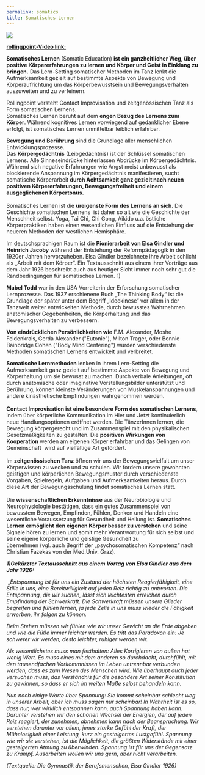 ```yaml
---
permalink: somatics
title: Somatisches Lernen
---
```



![](http://www.rollingpoint.at/contents/photos/img_1706c__-_pho.jpg)

**[rollingpoint-Video link:](https://www.youtube.com/watch?v=kp3DqzN1Ldo)** 

**Somatisches Lernen** (Somatic Education) **ist ein ganzheitlicher Weg, über positive Körpererfahrungen zu lernen und Körper und Geist in Einklang zu bringen.** Das Lern-Setting somatischer Methoden im Tanz lenkt die Aufmerksamkeit gezielt auf bestimmte Aspekte von Bewegung und Körperaufrichtung um das Körperbewusstsein und Bewegungsverhalten auszuweiten und zu verfeinern.

Rollingpoint versteht Contact Improvisation und zeitgenössischen Tanz als Form somatischen Lernens.\
Somatisches Lernen beruht auf dem **engen Bezug des Lernens zum Körper**. Während kognitives Lernen vorwiegend auf gedanklicher Ebene erfolgt, ist somatisches Lernen unmittelbar leiblich erfahrbar.

**Bewegung und Berührung** sind die Grundlage aller menschlichen Entwicklungsprozesse. \
Das **Körpergedächtnis** (Leibgedächtnis) ist der Schlüssel somatischen Lernens. Alle Sinneseindrücke hinterlassen Abdrücke im Körpergedächtnis. Während sich negative Erfahrungen wie Angst meist unbewusst als blockierende Anspannung im Körpergedächtnis manifestieren, sucht somatische Körperarbeit **durch Achtsamkeit ganz gezielt nach neuen positiven Körpererfahrungen, Bewegungsfreiheit und einem ausgeglichenen Körpertonus.**\
\
Somatisches Lernen ist die **ureigenste Form des Lernens an sich**. Die Geschichte somatischen Lernens  ist daher so alt wie die Geschichte der Menschheit selbst. Yoga, Tai Chi, Chi Gong, Aikido u.a. östliche Körperpraktiken haben einen wesentlichen Einfluss auf die Entstehung der neueren Methoden der westlichen Hemisphäre.

Im deutschsprachigen Raum ist die **Pionierarbeit von Elsa Gindler und Heinrich Jacoby** während der Entstehung der Reformpädagogik in den 1920er Jahren hervorzuheben. Elsa Gindler bezeichnete ihre Arbeit schlicht  als „Arbeit mit dem Körper“. Ein Textausschnitt aus einem ihrer Vorträge aus dem Jahr 1926 beschreibt auch aus heutiger Sicht immer noch sehr gut die Randbedingungen für somatisches Lernen. 1)

**Mabel Todd** war in den USA Vorreiterin der Erforschung somatischer Lernprozesse. Das 1937 erschienene Buch „The Thinking Body“ ist die Grundlage der später unter dem Begriff „Ideokinese“ vor allem in der Tanzwelt weiter entwickelten Methode, durch bewusstes Wahrnehmen anatomischer Gegebenheiten, die Körperhaltung und das Bewegungsverhalten zu verbessern.

**Von eindrücklichen Persönlichkeiten wie** F.M. Alexander, Moshe Feldenkrais, Gerda Alexander ("Eutonie"), Milton Trager, oder Bonnie Bainbridge Cohen ("Body Mind Centering") wurden verschiedenste Methoden somatischen Lernens entwickelt und verbreitet.

**Somatische Lernmethoden** lenken in ihrem Lern-Setting die Aufmerksamkeit ganz gezielt auf bestimmte Aspekte von Bewegung und Körperhaltung um sie bewusst zu machen. Durch verbale Anleitungen, oft durch anatomische oder imaginative Vorstellungsbilder unterstützt und Berührung, können kleinste Veränderungen von Muskelanspannungen und andere kinästhetische Empfindungen wahrgenommen werden.\
\
**Contact Improvisation ist eine besondere Form des somatischen Lernens**, indem über körperliche Kommunikation im Hier und Jetzt kontinuierlich neue Handlungsoptionen eröffnet werden. Die TänzerInnen lernen, die Bewegung körpergerecht und im Zusammenspiel mit den physikalischen Gesetzmäßigkeiten zu gestalten. Die **positiven Wirkungen von Kooperation** werden am eigenen Körper erfahrbar und das Gelingen von Gemeinschaft  wird auf vielfältige Art gefördert.\
\
Im **zeitgenössischen Tanz** öffnen wir uns der Bewegungsvielfalt um unser Körperwissen zu wecken und zu schulen. Wir fordern unsere gewohnten geistigen und körperlichen Bewegungsmuster durch verschiedenste Vorgaben, Spielregeln, Aufgaben und Aufmerksamkeiten heraus. Durch diese Art der Bewegungsschulung findet somatisches Lernen statt. \
 \
Die **wissenschaftlichen Erkenntnisse** aus der Neurobiologie und Neurophysiologie bestätigen, dass ein gutes Zusammenspiel von bewusstem Bewegen, Empfinden, Fühlen, Denken und Handeln eine wesentliche Voraussetzung für Gesundheit und Heilung ist. **Somatisches Lernen ermöglicht den eigenen Körper besser zu verstehen** und seine Signale hören zu lernen und somit mehr Verantwortung für sich selbst und seine eigene körperliche und geistige Gesundheit zu übernehmen (vgl. auch Begriff der „psychosomatischen Kompetenz“ nach Christian Fazekas von der Med.Univ. Graz).

***1)Gekürzter Textausschnitt aus einem Vortag von Elsa Gindler aus dem Jahr 1926:***

 „*Entspannung ist für uns ein Zustand der höchsten Reagierfähigkeit, eine Stllle in uns, eine Bereitwilligkeit auf jeden Reiz richtig zu antworten. Die Entspannung, die wir suchen, lässt sich leichtesten erreichen durch Empfindung der Schwerkraft. Die Schwerkraft müssen unsere Glieder begreifen und fühlen lernen, ja jede Zelle in uns muss wieder die Fähigkeit erwerben, ihr folgen zu können.*

*Beim Stehen müssen wir fühlen wie wir unser Gewicht an die Erde abgeben und wie die Füße immer leichter werden. Es tritt das Paradoxon ein: Je schwerer wir werden, desto leichter, ruhiger werden wir.*

*Als wesentlichstes muss man festhalten: Alles Korrigieren von außen hat wenig Wert. Es muss eines mit dem anderen so durchdacht, durchfühlt, mit den tausendfachen Vorkommnissen im Leben untrennbar verbunden werden, dass es zum Wesen des Menschen wird. Wie überhaupt auch jeder versuchen muss, das Verständnis für die besondere Art seiner Konstitution zu gewinnen, so dass er sich im weiten Maße selbst behandeln kann.*

*Nun noch einige Worte über Spannung: Sie kommt scheinbar schlecht weg in unserer Arbeit, aber ich muss sagen nur scheinbar! In Wahrheit ist es so, dass nur, wer wirklich entspannen kann, auch Spannung haben kann. Darunter verstehen wir den schönen Wechsel der Energien, der auf jeden Reiz reagiert, der zunehmen, abnehmen kann nach der Beanspruchung. Wir verstehen darunter vor allem, jenes starke Gefühl der Kraft, der Mühelosigkeit einer Leistung, kurz ein gesteigertes Lustgefühl. Spannung wie wir sie verstehen, ist die Möglichkeit, die größten Widerstände mit einer gesteigerten Atmung zu überwinden. Spannung ist für uns der Gegensatz zu Krampf. Ausarbeiten wollen wir uns gern, aber nicht verarbeiten.*

*(Textquelle: Die Gymnastik der Berufsmenschen, Elsa Gindler 1926)*